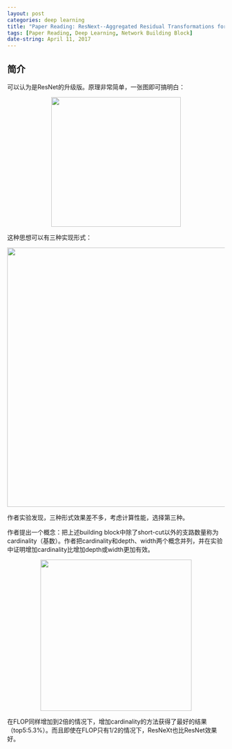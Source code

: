 ```yaml
---
layout: post
categories: deep learning
title: "Paper Reading: ResNext--Aggregated Residual Transformations for Deep Neural Networks"
tags: [Paper Reading, Deep Learning, Network Building Block]
date-string: April 11, 2017
---
```


## 简介
可以认为是ResNet的升级版。原理非常简单，一张图即可搞明白：

<center>
    <img src="http://img.blog.csdn.net/20170411142838359?watermark/2/text/aHR0cDovL2Jsb2cuY3Nkbi5uZXQvd3VsdzE5OTA=/font/5a6L5L2T/fontsize/400/fill/I0JBQkFCMA==/dissolve/70/gravity/SouthEast" width="300">
</center>

这种思想可以有三种实现形式：

<center>
    <img src="http://img.blog.csdn.net/20170411143026219?watermark/2/text/aHR0cDovL2Jsb2cuY3Nkbi5uZXQvd3VsdzE5OTA=/font/5a6L5L2T/fontsize/400/fill/I0JBQkFCMA==/dissolve/70/gravity/SouthEast" width="600">
</center>

作者实验发现，三种形式效果差不多，考虑计算性能，选择第三种。

作者提出一个概念：把上述building block中除了short-cut以外的支路数量称为cardinality（基数）。作者把cardinality和depth、width两个概念并列，并在实验中证明增加cardinality比增加depth或width更加有效。

<center>
    <img src="http://img.blog.csdn.net/20170411143348329?watermark/2/text/aHR0cDovL2Jsb2cuY3Nkbi5uZXQvd3VsdzE5OTA=/font/5a6L5L2T/fontsize/400/fill/I0JBQkFCMA==/dissolve/70/gravity/SouthEast" width="350">
</center>

在FLOP同样增加到2倍的情况下，增加cardinality的方法获得了最好的结果（top5:5.3%）。而且即使在FLOP只有1/2的情况下，ResNeXt也比ResNet效果好。

